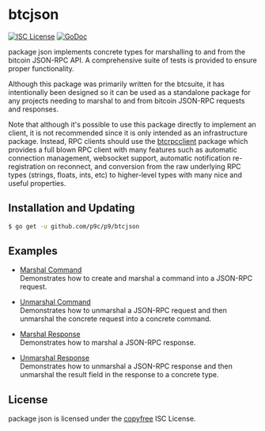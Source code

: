 # btcjson

[![ISC License](http://img.shields.io/badge/license-ISC-blue.svg)](http://copyfree.org)
[![GoDoc](https://img.shields.io/badge/godoc-reference-blue.svg)](http://godoc.org/github.com/p9c/p9/btcjson)

package json implements concrete types for marshalling to and from the bitcoin
JSON-RPC API. A comprehensive suite of tests is provided to ensure proper
functionality.

Although this package was primarily written for the btcsuite, it has
intentionally been designed so it can be used as a standalone package for any
projects needing to marshal to and from bitcoin JSON-RPC requests and responses.

Note that although it's possible to use this package directly to implement an
client, it is not recommended since it is only intended as an infrastructure
package. Instead, RPC clients should use
the [btcrpcclient](https://github.com/p9c/p9/rpcclient) package which provides
a full blown RPC client with many features such as automatic connection
management, websocket support, automatic notification re-registration on
reconnect, and conversion from the raw underlying RPC types (strings, floats,
ints, etc) to higher-level types with many nice and useful properties.

## Installation and Updating

```bash
$ go get -u github.com/p9c/p9/btcjson
```

## Examples

- [Marshal Command](http://godoc.org/github.com/p9c/p9/btcjson#example-MarshalCmd)  
  Demonstrates how to create and marshal a command into a JSON-RPC request.

- [Unmarshal Command](http://godoc.org/github.com/p9c/p9/btcjson#example-UnmarshalCmd)  
  Demonstrates how to unmarshal a JSON-RPC request and then unmarshal the
  concrete request into a concrete command.

- [Marshal Response](http://godoc.org/github.com/p9c/p9/btcjson#example-MarshalResponse)  
  Demonstrates how to marshal a JSON-RPC response.

- [Unmarshal Response](http://godoc.org/github.com/p9c/p9/btcjson#example-package--UnmarshalResponse)  
  Demonstrates how to unmarshal a JSON-RPC response and then unmarshal the
  result field in the response to a concrete type.

## License

package json is licensed under the [copyfree](http://copyfree.org) ISC License.
